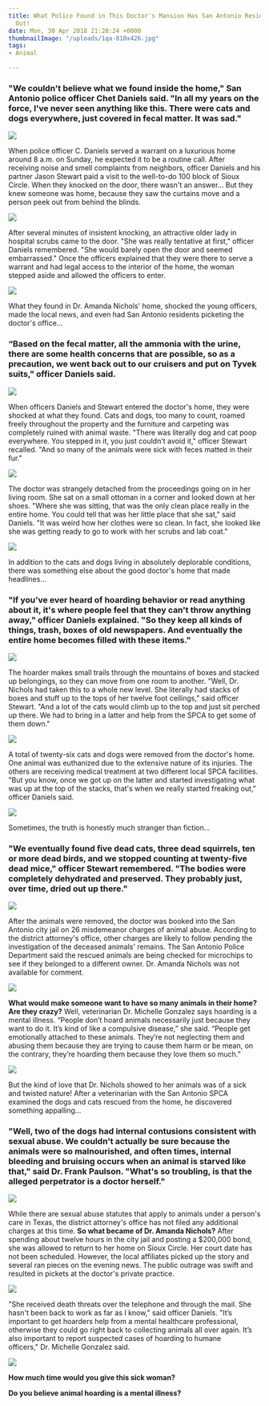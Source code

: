 ```yaml
---
title: What Police Found in This Doctor's Mansion Has San Antonio Residents Freaking
  Out!
date: Mon, 30 Apr 2018 21:28:24 +0000
thumbnailImage: "/uploads/1qa-810x426.jpg"
tags:
- Animal

---
```

### "We couldn't believe what we found inside the home," San Antonio police officer Chet Daniels said. "In all my years on the force, I've never seen anything like this. There were cats and dogs everywhere, just covered in fecal matter. It was sad."

[![](http://newsattorneys.staging.wpengine.com/wp-content/uploads/2018/04/a-19.jpg)](http://newsattorneys.staging.wpengine.com/wp-content/uploads/2018/04/a-19.jpg)

When police officer C. Daniels served a warrant on a luxurious home around 8 a.m. on Sunday, he expected it to be a routine call. After receiving noise and smell complaints from neighbors, officer Daniels and his partner Jason Stewart paid a visit to the well-to-do 100 block of Sioux Circle. When they knocked on the door, there wasn't an answer... But they knew someone was home, because they saw the curtains move and a person peek out from behind the blinds.

[![](http://newsattorneys.staging.wpengine.com/wp-content/uploads/2018/04/b-12.jpg)](http://newsattorneys.staging.wpengine.com/wp-content/uploads/2018/04/b-12.jpg)

After several minutes of insistent knocking, an attractive older lady in hospital scrubs came to the door. "She was really tentative at first," officer Daniels remembered. "She would barely open the door and seemed embarrassed." Once the officers explained that they were there to serve a warrant and had legal access to the interior of the home, the woman stepped aside and allowed the officers to enter.

[![](http://newsattorneys.staging.wpengine.com/wp-content/uploads/2018/04/c-11.jpg)](http://newsattorneys.staging.wpengine.com/wp-content/uploads/2018/04/c-11.jpg)

What they found in Dr. Amanda Nichols' home, shocked the young officers, made the local news, and even had San Antonio residents picketing the doctor's office...

### “Based on the fecal matter, all the ammonia with the urine, there are some health concerns that are possible, so as a precaution, we went back out to our cruisers and put on Tyvek suits," officer Daniels said.

[![](http://newsattorneys.staging.wpengine.com/wp-content/uploads/2018/04/d-5.jpg)](http://newsattorneys.staging.wpengine.com/wp-content/uploads/2018/04/d-5.jpg)

When officers Daniels and Stewart entered the doctor's home, they were shocked at what they found. Cats and dogs, too many to count, roamed freely throughout the property and the furniture and carpeting was completely ruined with animal waste. "There was literally dog and cat poop everywhere. You stepped in it, you just couldn't avoid it," officer Stewart recalled. "And so many of the animals were sick with feces matted in their fur."

[![](http://newsattorneys.staging.wpengine.com/wp-content/uploads/2018/04/f-2.jpg)](http://newsattorneys.staging.wpengine.com/wp-content/uploads/2018/04/f-2.jpg)

The doctor was strangely detached from the proceedings going on in her living room. She sat on a small ottoman in a corner and looked down at her shoes. "Where she was sitting, that was the only clean place really in the entire home. You could tell that was her little place that she sat," said Daniels. "It was weird how her clothes were so clean. In fact, she looked like she was getting ready to go to work with her scrubs and lab coat."

[![](http://newsattorneys.staging.wpengine.com/wp-content/uploads/2018/04/e-4.jpg)](http://newsattorneys.staging.wpengine.com/wp-content/uploads/2018/04/e-4.jpg)

In addition to the cats and dogs living in absolutely deplorable conditions, there was something else about the good doctor's home that made headlines...

### "If you've ever heard of hoarding behavior or read anything about it, it's where people feel that they can't throw anything away," officer Daniels explained. "So they keep all kinds of things, trash, boxes of old newspapers. And eventually the entire home becomes filled with these items."

[![](http://newsattorneys.staging.wpengine.com/wp-content/uploads/2018/04/h-2.jpg)](http://newsattorneys.staging.wpengine.com/wp-content/uploads/2018/04/h-2.jpg)

The hoarder makes small trails through the mountains of boxes and stacked up belongings, so they can move from one room to another. "Well, Dr. Nichols had taken this to a whole new level. She literally had stacks of boxes and stuff up to the tops of her twelve foot ceilings," said officer Stewart. "And a lot of the cats would climb up to the top and just sit perched up there. We had to bring in a latter and help from the SPCA to get some of them down."

[![](http://newsattorneys.staging.wpengine.com/wp-content/uploads/2018/04/i-2.jpg)](http://newsattorneys.staging.wpengine.com/wp-content/uploads/2018/04/i-2.jpg)

A total of twenty-six cats and dogs were removed from the doctor's home. One animal was euthanized due to the extensive nature of its injuries. The others are receiving medical treatment at two different local SPCA facilities. "But you know, once we got up on the latter and started investigating what was up at the top of the stacks, that's when we really started freaking out," officer Daniels said.

[![](http://newsattorneys.staging.wpengine.com/wp-content/uploads/2018/04/g-3.jpg)](http://newsattorneys.staging.wpengine.com/wp-content/uploads/2018/04/g-3.jpg)

Sometimes, the truth is honestly much stranger than fiction...

### "We eventually found five dead cats, three dead squirrels, ten or more dead birds, and we stopped counting at twenty-five dead mice," officer Stewart remembered. "The bodies were completely dehydrated and preserved. They probably just, over time, dried out up there."

[![](http://newsattorneys.staging.wpengine.com/wp-content/uploads/2018/04/j-1.jpg)](http://newsattorneys.staging.wpengine.com/wp-content/uploads/2018/04/j-1.jpg)

After the animals were removed, the doctor was booked into the San Antonio city jail on 26 misdemeanor charges of animal abuse. According to the district attorney's office, other charges are likely to follow pending the investigation of the deceased animals' remains. The San Antonio Police Department said the rescued animals are being checked for microchips to see if they belonged to a different owner. Dr. Amanda Nichols was not available for comment.

[![](http://newsattorneys.staging.wpengine.com/wp-content/uploads/2018/04/k-1.jpg)](http://newsattorneys.staging.wpengine.com/wp-content/uploads/2018/04/k-1.jpg)

**What would make someone want to have so many animals in their home? Are they crazy?** Well, veterinarian Dr. Michelle Gonzalez says hoarding is a mental illness. “People don’t hoard animals necessarily just because they want to do it. It’s kind of like a compulsive disease,” she said. “People get emotionally attached to these animals. They’re not neglecting them and abusing them because they are trying to cause them harm or be mean, on the contrary, they’re hoarding them because they love them so much.”

[![](http://newsattorneys.staging.wpengine.com/wp-content/uploads/2018/04/n.jpg)](http://newsattorneys.staging.wpengine.com/wp-content/uploads/2018/04/n.jpg)

But the kind of love that Dr. Nichols showed to her animals was of a sick and twisted nature! After a veterinarian with the San Antonio SPCA examined the dogs and cats rescued from the home, he discovered something appalling...

### "Well, two of the dogs had internal contusions consistent with sexual abuse. We couldn't actually be sure because the animals were so malnourished, and often times, internal bleeding and bruising occurs when an animal is starved like that," said Dr. Frank Paulson. "What's so troubling, is that the alleged perpetrator is a doctor herself."

[![](http://newsattorneys.staging.wpengine.com/wp-content/uploads/2018/04/m.jpg)](http://newsattorneys.staging.wpengine.com/wp-content/uploads/2018/04/m.jpg)

While there are sexual abuse statutes that apply to animals under a person's care in Texas, the district attorney's office has not filed any additional charges at this time. **So what became of Dr. Amanda Nichols?** After spending about twelve hours in the city jail and posting a $200,000 bond, she was allowed to return to her home on Sioux Circle. Her court date has not been scheduled. However, the local affiliates picked up the story and several ran pieces on the evening news. The public outrage was swift and resulted in pickets at the doctor's private practice.

[![](http://newsattorneys.staging.wpengine.com/wp-content/uploads/2018/04/l-1.jpg)](http://newsattorneys.staging.wpengine.com/wp-content/uploads/2018/04/l-1.jpg)

"She received death threats over the telephone and through the mail. She hasn't been back to work as far as I know," said officer Daniels. "It’s important to get hoarders help from a mental healthcare professional, otherwise they could go right back to collecting animals all over again. It’s also important to report suspected cases of hoarding to humane officers," Dr. Michelle Gonzalez said.

[![](http://newsattorneys.staging.wpengine.com/wp-content/uploads/2018/04/12-2.jpg)](http://newsattorneys.staging.wpengine.com/wp-content/uploads/2018/04/12-2.jpg)

**How much time would you give this sick woman?**

**Do you believe animal hoarding is a mental illness?**